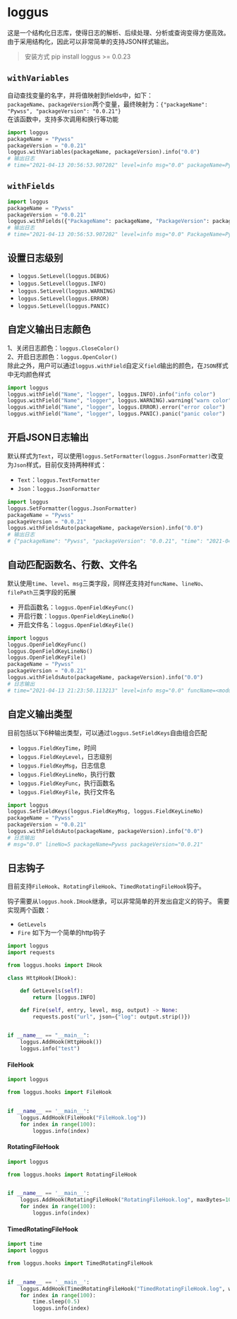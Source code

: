 # loggus

这是一个结构化日志库，使得日志的解析、后续处理、分析或查询变得方便高效。
由于采用结构化，因此可以非常简单的支持JSON样式输出。

> 安装方式
> pip install loggus >= 0.0.23

## `withVariables`
自动查找变量的名字，并将值映射到fields中，如下：  
`packageName`、`packageVersion`两个变量，最终映射为：`{"packageName": "Pywss", "packageVersion": "0.0.21"}`    
在该函数中，支持多次调用和换行等功能
```python
import loggus
packageName = "Pywss"
packageVersion = "0.0.21"
loggus.withVariables(packageName, packageVersion).info("0.0")
# 输出日志
# time="2021-04-13 20:56:53.907202" level=info msg="0.0" packageName=Pywss packageVersion="0.0.21"
```

## `withFields`
```python
import loggus
packageName = "Pywss"
packageVersion = "0.0.21"
loggus.withFields({"PackageName": packageName, "PackageVersion": packageVersion}).info("0.0")
# 输出日志
# time="2021-04-13 20:56:53.907202" level=info msg="0.0" PackageName=Pywss PackageVersion="0.0.21"
```

## 设置日志级别
* `loggus.SetLevel(loggus.DEBUG)`
* `loggus.SetLevel(loggus.INFO)`
* `loggus.SetLevel(loggus.WARNING)`
* `loggus.SetLevel(loggus.ERROR)`
* `loggus.SetLevel(loggus.PANIC)`

## 自定义输出日志颜色
1、关闭日志颜色：`loggus.CloseColor()`  
2、开启日志颜色：`loggus.OpenColor()`  
除此之外，用户可以通过`loggus.withField`自定义`field`输出的颜色，在`JSON`样式中无均颜色样式
```python
import loggus
loggus.withField("Name", "logger", loggus.INFO).info("info color")
loggus.withField("Name", "logger", loggus.WARNING).warning("warn color")
loggus.withField("Name", "logger", loggus.ERROR).error("error color")
loggus.withField("Name", "logger", loggus.PANIC).panic("panic color")
```

## 开启JSON日志输出
默认样式为`Text`，可以使用`loggus.SetFormatter(loggus.JsonFormatter)`改变为`Json`样式，目前仅支持两种样式：
* `Text`：`loggus.TextFormatter`
* `Json`：`loggus.JsonFormatter`
```python
import loggus
loggus.SetFormatter(loggus.JsonFormatter)
packageName = "Pywss"
packageVersion = "0.0.21"
loggus.withFieldsAuto(packageName, packageVersion).info("0.0")
# 输出日志
# {"packageName": "Pywss", "packageVersion": "0.0.21", "time": "2021-04-13 21:17:17.644317", "level": "info", "msg": "0.0"}
```

## 自动匹配函数名、行数、文件名
默认使用`time`、`level`、`msg`三类字段，同样还支持对`funcName`、`lineNo`、`filePath`三类字段的拓展
* 开启函数名：`loggus.OpenFieldKeyFunc()`
* 开启行数：`loggus.OpenFieldKeyLineNo()`
* 开启文件名：`loggus.OpenFieldKeyFile()`
```python
import loggus
loggus.OpenFieldKeyFunc()
loggus.OpenFieldKeyLineNo()
loggus.OpenFieldKeyFile()
packageName = "Pywss"
packageVersion = "0.0.21"
loggus.withFieldsAuto(packageName, packageVersion).info("0.0")
# 日志输出
# time="2021-04-13 21:23:50.113213" level=info msg="0.0" funcName=<module> lineNo=7 filePath=xxx.py packageName=Pywss packageVersion="0.0.21"
```

## 自定义输出类型
目前包括以下6种输出类型，可以通过`loggus.SetFieldKeys`自由组合匹配
* `loggus.FieldKeyTime`，时间
* `loggus.FieldKeyLevel`，日志级别
* `loggus.FieldKeyMsg`，日志信息
* `loggus.FieldKeyLineNo`，执行行数
* `loggus.FieldKeyFunc`，执行函数名
* `loggus.FieldKeyFile`，执行文件名

```python
import loggus
loggus.SetFieldKeys(loggus.FieldKeyMsg, loggus.FieldKeyLineNo)
packageName = "Pywss"
packageVersion = "0.0.21"
loggus.withFieldsAuto(packageName, packageVersion).info("0.0")
# 日志输出
# msg="0.0" lineNo=5 packageName=Pywss packageVersion="0.0.21"
```

## 日志钩子
目前支持`FileHook`、`RotatingFileHook`、`TimedRotatingFileHook`钩子。

钩子需要从`loggus.hook.IHook`继承，可以非常简单的开发出自定义的钩子。
需要实现两个函数：
* `GetLevels`
* `Fire`
如下为一个简单的http钩子
```python
import loggus
import requests

from loggus.hooks import IHook

class HttpHook(IHook):

    def GetLevels(self):
        return [loggus.INFO]

    def Fire(self, entry, level, msg, output) -> None:
        requests.post("url", json={"log": output.strip()})


if __name__ == "__main__":
    loggus.AddHook(HttpHook())
    loggus.info("test")
```

#### FileHook
```python
import loggus

from loggus.hooks import FileHook


if __name__ == '__main__':
    loggus.AddHook(FileHook("FileHook.log"))
    for index in range(100):
        loggus.info(index)
```

#### RotatingFileHook
```python
import loggus

from loggus.hooks import RotatingFileHook


if __name__ == '__main__':
    loggus.AddHook(RotatingFileHook("RotatingFileHook.log", maxBytes=1024, backupCount=3))
    for index in range(100):
        loggus.info(index)
```

#### TimedRotatingFileHook
```python
import time
import loggus

from loggus.hooks import TimedRotatingFileHook


if __name__ == '__main__':
    loggus.AddHook(TimedRotatingFileHook("TimedRotatingFileHook.log", when="s", interval=5, backupCount=1))
    for index in range(100):
        time.sleep(0.5)
        loggus.info(index)
```